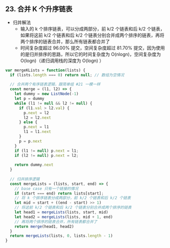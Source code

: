 ## 23. 合并 K 个升序链表

* 归并解法
  * 输入的 k 个排序链表，可以分成两部分，前 k/2 个链表和后 k/2 个链表，如果将这前 k/2 个链表和后 k/2 个链表分别合并成两个排序的链表，再将两个排序的链表合并，那么所有链表都合并了
  * 时间复杂度超过 96.00% 提交，空间复杂度超过 81.70% 提交，因为使用的是归并排序的思路，所以它的时间复杂度为 O(nlogn)，空间复杂度为 O(logn)（递归调用栈的深度为 O(logn) ）

```js
var mergeKLists = function(lists) {
  if (lists.length === 0) return null; // 数组为空情况
  
  // 合并两个有序链表逻辑，跟简单组 #21 一模一样
  const merge = (l1, l2) => {
    let dummy = new ListNode(-1)
    let p = dummy
    while (l1 != null && l2 != null) {
      if (l1.val > l2.val) {
        p.next = l2
        l2 = l2.next
      } else {
        p.next = l1
        l1 = l1.next
      }
      p = p.next
    }
    if (l1 != null) p.next = l1;
    if (l2 != null) p.next = l2;
    
    return dummy.next
  }
  
  // 归并排序逻辑
  const mergeLists = (lists, start, end) => {
    // base case 只有一个链接的情况
    if (start === end) return lists[start];
    // 将 k 个排序链表分成两部分，前 k/2 个链表和后 k/2 个链表
    let mid = start + ((end - start) >> 1)
    // 将这前 k/2 个链表和后 k/2 个链表分别合并成两个排序的链表
    let head1 = mergeLists(lists, start, mid)
    let head2 = mergeLists(lists, mid + 1, end)
    // 再将两个排序的链表合并，所有链表都合并了
    return merge(head1, head2)
  }
  return mergeLists(lists, 0, lists.length - 1)
}
```

